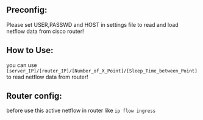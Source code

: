 Preconfig:
----------
Please set USER,PASSWD and HOST in settings file to read and load netflow data from cisco router!

How to Use:
----------
you can use `[server_IP]/[router_IP]/[Number_of_X_Point]/[Sleep_Time_between_Point]` to read netflow data from router!

Router config:
----------
before use this active netflow in router  like `ip flow ingress`

